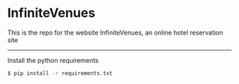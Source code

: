 # InfiniteVenues
This is the repo for the website InfiniteVenues, an online hotel reservation site

---
Install the python requirements
``` sh
$ pip install -r requirements.txt
```